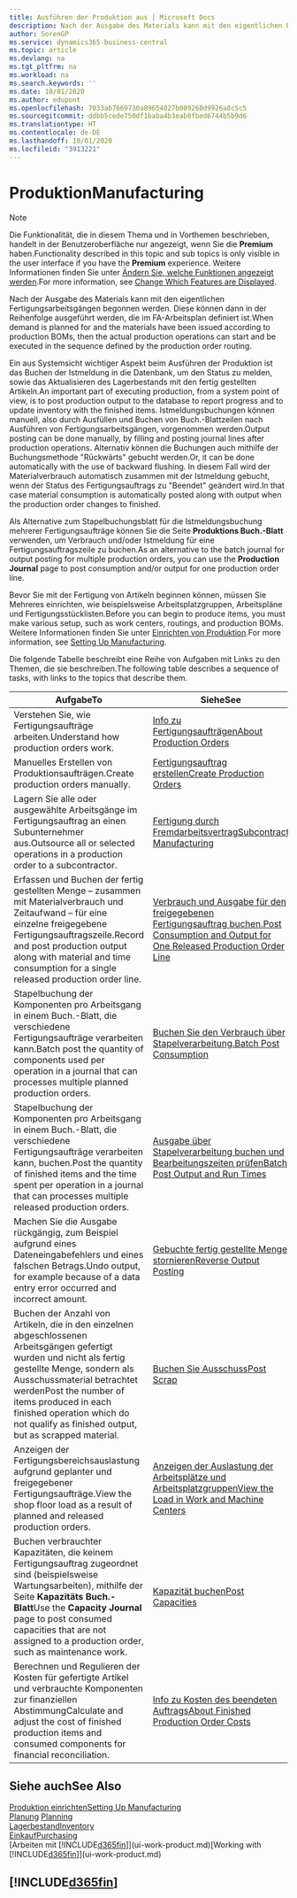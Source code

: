 ```yaml
---
title: Ausführen der Produktion aus | Microsoft Docs
description: Nach der Ausgabe des Materials kann mit den eigentlichen Fertigungsarbeitsgängen begonnen werden. Diese können dann in der Reihenfolge ausgeführt werden, die im FA-Arbeitsplan definiert ist.
author: SorenGP
ms.service: dynamics365-business-central
ms.topic: article
ms.devlang: na
ms.tgt_pltfrm: na
ms.workload: na
ms.search.keywords: ''
ms.date: 10/01/2020
ms.author: edupont
ms.openlocfilehash: 7033ab7669730a89654027b009260d9926a8c5c5
ms.sourcegitcommit: ddbb5cede750df1baba4b3eab8fbed6744b5b9d6
ms.translationtype: HT
ms.contentlocale: de-DE
ms.lasthandoff: 10/01/2020
ms.locfileid: "3913221"
---
```

# <a name="manufacturing"></a><span data-ttu-id="bad09-103">Produktion</span><span class="sxs-lookup"><span data-stu-id="bad09-103">Manufacturing</span></span>
> [!NOTE]
> <span data-ttu-id="bad09-104">Die Funktionalität, die in diesem Thema und in Vorthemen beschrieben, handelt in der Benutzeroberfläche nur angezeigt, wenn Sie die **Premium** haben.</span><span class="sxs-lookup"><span data-stu-id="bad09-104">Functionality described in this topic and sub topics is only visible in the user interface if you have the **Premium** experience.</span></span> <span data-ttu-id="bad09-105">Weitere Informationen finden Sie unter [Ändern Sie, welche Funktionen angezeigt werden](ui-experiences.md).</span><span class="sxs-lookup"><span data-stu-id="bad09-105">For more information, see [Change Which Features are Displayed](ui-experiences.md).</span></span>

<span data-ttu-id="bad09-106">Nach der Ausgabe des Materials kann mit den eigentlichen Fertigungsarbeitsgängen begonnen werden. Diese können dann in der Reihenfolge ausgeführt werden, die im FA-Arbeitsplan definiert ist.</span><span class="sxs-lookup"><span data-stu-id="bad09-106">When demand is planned for and the materials have been issued according to production BOMs, then the actual production operations can start and be executed in the sequence defined by the production order routing.</span></span>  

<span data-ttu-id="bad09-107">Ein aus Systemsicht wichtiger Aspekt beim Ausführen der Produktion ist das Buchen der Istmeldung in die Datenbank, um den Status zu melden, sowie das Aktualisieren des Lagerbestands mit den fertig gestellten Artikeln.</span><span class="sxs-lookup"><span data-stu-id="bad09-107">An important part of executing production, from a system point of view, is to post production output to the database to report progress and to update inventory with the finished items.</span></span> <span data-ttu-id="bad09-108">Istmeldungsbuchungen können manuell, also durch Ausfüllen und Buchen von Buch.-Blattzeilen nach Ausführen von Fertigungsarbeitsgängen, vorgenommen werden.</span><span class="sxs-lookup"><span data-stu-id="bad09-108">Output posting can be done manually, by filling and posting journal lines after production operations.</span></span> <span data-ttu-id="bad09-109">Alternativ können die Buchungen auch mithilfe der Buchungsmethode "Rückwärts" gebucht werden.</span><span class="sxs-lookup"><span data-stu-id="bad09-109">Or, it can be done automatically with the use of backward flushing.</span></span> <span data-ttu-id="bad09-110">In diesem Fall wird der Materialverbrauch automatisch zusammen mit der Istmeldung gebucht, wenn der Status des Fertigungsauftrags zu "Beendet" geändert wird.</span><span class="sxs-lookup"><span data-stu-id="bad09-110">In that case material consumption is automatically posted along with output when the production order changes to finished.</span></span>  

<span data-ttu-id="bad09-111">Als Alternative zum Stapelbuchungsblatt für die Istmeldungsbuchung mehrerer Fertigungsaufträge können Sie die Seite **Produktions Buch.-Blatt** verwenden, um Verbrauch und/oder Istmeldung für eine Fertigungsauftragszeile zu buchen.</span><span class="sxs-lookup"><span data-stu-id="bad09-111">As an alternative to the batch journal for output posting for multiple production orders, you can use the **Production Journal** page to post consumption and/or output for one production order line.</span></span>

<span data-ttu-id="bad09-112">Bevor Sie mit der Fertigung von Artikeln beginnen können, müssen Sie Mehreres einrichten, wie beispielsweise Arbeitsplatzgruppen, Arbeitspläne und Fertigungsstücklisten.</span><span class="sxs-lookup"><span data-stu-id="bad09-112">Before you can begin to produce items, you must make various setup, such as work centers, routings, and production BOMs.</span></span> <span data-ttu-id="bad09-113">Weitere Informationen finden Sie unter [Einrichten von Produktion](production-configure-production-processes.md).</span><span class="sxs-lookup"><span data-stu-id="bad09-113">For more information, see [Setting Up Manufacturing](production-configure-production-processes.md).</span></span>

<span data-ttu-id="bad09-114">Die folgende Tabelle beschreibt eine Reihe von Aufgaben mit Links zu den Themen, die sie beschreiben.</span><span class="sxs-lookup"><span data-stu-id="bad09-114">The following table describes a sequence of tasks, with links to the topics that describe them.</span></span>   

|<span data-ttu-id="bad09-115">**Aufgabe**</span><span class="sxs-lookup"><span data-stu-id="bad09-115">**To**</span></span>|<span data-ttu-id="bad09-116">**Siehe**</span><span class="sxs-lookup"><span data-stu-id="bad09-116">**See**</span></span>|  
|------------|-------------|  
|<span data-ttu-id="bad09-117">Verstehen Sie, wie Fertigungsaufträge arbeiten.</span><span class="sxs-lookup"><span data-stu-id="bad09-117">Understand how production orders work.</span></span>|[<span data-ttu-id="bad09-118">Info zu Fertigungsaufträgen</span><span class="sxs-lookup"><span data-stu-id="bad09-118">About Production Orders</span></span>](production-about-production-orders.md)|
|<span data-ttu-id="bad09-119">Manuelles Erstellen von Produktionsaufträgen.</span><span class="sxs-lookup"><span data-stu-id="bad09-119">Create production orders manually.</span></span>|[<span data-ttu-id="bad09-120">Fertigungsauftrag erstellen</span><span class="sxs-lookup"><span data-stu-id="bad09-120">Create Production Orders</span></span>](production-how-to-create-production-orders.md)|
|<span data-ttu-id="bad09-121">Lagern Sie alle oder ausgewählte Arbeitsgänge im Fertigungsauftrag an einen Subunternehmer aus.</span><span class="sxs-lookup"><span data-stu-id="bad09-121">Outsource all or selected operations in a production order to a subcontractor.</span></span>|[<span data-ttu-id="bad09-122">Fertigung durch Fremdarbeitsvertrag</span><span class="sxs-lookup"><span data-stu-id="bad09-122">Subcontract Manufacturing</span></span>](production-how-to-subcontract-manufacturing.md)|
|<span data-ttu-id="bad09-123">Erfassen und Buchen der fertig gestellten Menge – zusammen mit Materialverbrauch und Zeitaufwand – für eine einzelne freigegebene Fertigungsauftragszeile.</span><span class="sxs-lookup"><span data-stu-id="bad09-123">Record and post production output along with material and time consumption for a single released production order line.</span></span>|[<span data-ttu-id="bad09-124">Verbrauch und Ausgabe für den freigegebenen Fertigungsauftrag buchen.</span><span class="sxs-lookup"><span data-stu-id="bad09-124">Post Consumption and Output for One Released Production Order Line</span></span>](production-how-to-register-consumption-and-output.md)|  
|<span data-ttu-id="bad09-125">Stapelbuchung der Komponenten pro Arbeitsgang in einem Buch.-Blatt, die verschiedene Fertigungsaufträge verarbeiten kann.</span><span class="sxs-lookup"><span data-stu-id="bad09-125">Batch post the quantity of components used per operation in a journal that can processes multiple planned production orders.</span></span>|[<span data-ttu-id="bad09-126">Buchen Sie den Verbrauch über Stapelverarbeitung.</span><span class="sxs-lookup"><span data-stu-id="bad09-126">Batch Post Consumption</span></span>](production-how-to-post-consumption.md)|
|<span data-ttu-id="bad09-127">Stapelbuchung der Komponenten pro Arbeitsgang in einem Buch.-Blatt, die verschiedene Fertigungsaufträge verarbeiten kann, buchen.</span><span class="sxs-lookup"><span data-stu-id="bad09-127">Post the quantity of finished items and the time spent per operation in a journal that can processes multiple released production orders.</span></span>|[<span data-ttu-id="bad09-128">Ausgabe über Stapelverarbeitung buchen und Bearbeitungszeiten prüfen</span><span class="sxs-lookup"><span data-stu-id="bad09-128">Batch Post Output and Run Times</span></span>](production-how-to-post-output-quantity.md)|
|<span data-ttu-id="bad09-129">Machen Sie die Ausgabe rückgängig, zum Beispiel aufgrund eines Dateneingabefehlers und eines falschen Betrags.</span><span class="sxs-lookup"><span data-stu-id="bad09-129">Undo output, for example because of a data entry error occurred and incorrect amount.</span></span>  |[<span data-ttu-id="bad09-130">Gebuchte fertig gestellte Menge stornieren</span><span class="sxs-lookup"><span data-stu-id="bad09-130">Reverse Output Posting</span></span>](production-how-to-reverse-output-posting.md)|  
|<span data-ttu-id="bad09-131">Buchen der Anzahl von Artikeln, die in den einzelnen abgeschlossenen Arbeitsgängen gefertigt wurden und nicht als fertig gestellte Menge, sondern als Ausschussmaterial betrachtet werden</span><span class="sxs-lookup"><span data-stu-id="bad09-131">Post the number of items produced in each finished operation which do not qualify as finished output, but as scrapped material.</span></span>|[<span data-ttu-id="bad09-132">Buchen Sie Ausschuss</span><span class="sxs-lookup"><span data-stu-id="bad09-132">Post Scrap</span></span>](production-how-to-post-scrap.md)|
|<span data-ttu-id="bad09-133">Anzeigen der Fertigungsbereichsauslastung aufgrund geplanter und freigegebener Fertigungsaufträge.</span><span class="sxs-lookup"><span data-stu-id="bad09-133">View the shop floor load as a result of planned and released production orders.</span></span>|[<span data-ttu-id="bad09-134">Anzeigen der Auslastung der Arbeitsplätze und Arbeitsplatzgruppen</span><span class="sxs-lookup"><span data-stu-id="bad09-134">View the Load in Work and Machine Centers</span></span>](production-how-to-view-the-load-on-work-centers.md)|      
|<span data-ttu-id="bad09-135">Buchen verbrauchter Kapazitäten, die keinem Fertigungsauftrag zugeordnet sind (beispielsweise Wartungsarbeiten), mithilfe der Seite **Kapazitäts Buch.-Blatt**</span><span class="sxs-lookup"><span data-stu-id="bad09-135">Use the **Capacity Journal** page to post consumed capacities that are not assigned to a production order, such as maintenance work.</span></span>|[<span data-ttu-id="bad09-136">Kapazität buchen</span><span class="sxs-lookup"><span data-stu-id="bad09-136">Post Capacities</span></span>](production-how-to-post-capacities.md)|  
|<span data-ttu-id="bad09-137">Berechnen und Regulieren der Kosten für gefertigte Artikel und verbrauchte Komponenten zur finanziellen Abstimmung</span><span class="sxs-lookup"><span data-stu-id="bad09-137">Calculate and adjust the cost of finished production items and consumed components for financial reconciliation.</span></span>|[<span data-ttu-id="bad09-138">Info zu Kosten des beendeten Auftrags</span><span class="sxs-lookup"><span data-stu-id="bad09-138">About Finished Production Order Costs</span></span>](finance-about-finished-production-order-costs.md)|  

## <a name="see-also"></a><span data-ttu-id="bad09-139">Siehe auch</span><span class="sxs-lookup"><span data-stu-id="bad09-139">See Also</span></span>  
[<span data-ttu-id="bad09-140">Produktion einrichten</span><span class="sxs-lookup"><span data-stu-id="bad09-140">Setting Up Manufacturing</span></span>](production-configure-production-processes.md)  
<span data-ttu-id="bad09-141">[Planung](production-planning.md)    </span><span class="sxs-lookup"><span data-stu-id="bad09-141">[Planning](production-planning.md)    </span></span>  
[<span data-ttu-id="bad09-142">Lagerbestand</span><span class="sxs-lookup"><span data-stu-id="bad09-142">Inventory</span></span>](inventory-manage-inventory.md)  
[<span data-ttu-id="bad09-143">Einkauf</span><span class="sxs-lookup"><span data-stu-id="bad09-143">Purchasing</span></span>](purchasing-manage-purchasing.md)  
<span data-ttu-id="bad09-144">[Arbeiten mit [!INCLUDE[d365fin](includes/d365fin_md.md)]](ui-work-product.md)</span><span class="sxs-lookup"><span data-stu-id="bad09-144">[Working with [!INCLUDE[d365fin](includes/d365fin_md.md)]](ui-work-product.md)</span></span>

## [!INCLUDE[d365fin](includes/free_trial_md.md)]  
